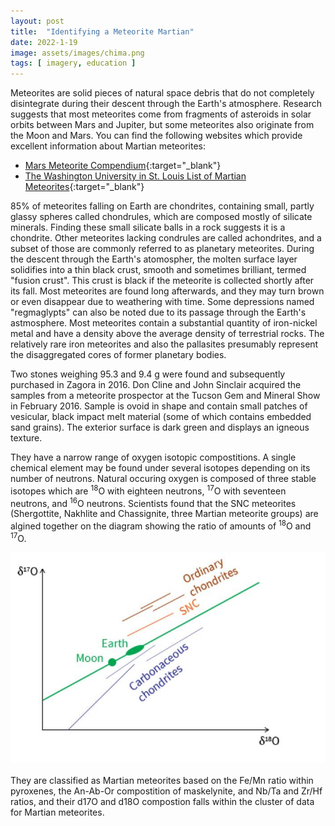 ```yaml
---
layout: post
title:  "Identifying a Meteorite Martian"
date: 2022-1-19
image: assets/images/chima.png
tags: [ imagery, education ]
---
```


Meteorites are solid pieces of natural space debris that do not completely disintegrate during their descent through the Earth's atmosphere. Research suggests that most meteorites come from fragments of asteroids in solar orbits between Mars and Jupiter, but some meteorites also originate from the Moon and Mars. You can find the following websites which provide excellent information about Martian meteorites:  
- [Mars Meteorite Compendium](https://curator.jsc.nasa.gov/antmet/mmc/){:target="_blank"}  
- [The Washington University in St. Louis List of Martian Meteorites](http://www.imca.cc/mars/martian-meteorites-list.htm){:target="_blank"}

85% of meteorites falling on Earth are chondrites, containing small, partly glassy spheres called chondrules, which are composed mostly of silicate minerals. Finding these small silicate balls in a rock suggests it is a chondrite. Other meteorites lacking condrules are called achondrites, and a subset of those are commonly referred to as planetary meteorites. During the descent through the Earth's atomospher, the molten surface layer solidifies into a thin black crust, smooth and sometimes brilliant, termed "fusion crust". This crust is black if the meteorite is collected shortly after its fall. Most meteorites are found long afterwards, and they may turn brown or even disappear due to weathering with time. Some depressions named "regmaglypts" can also be noted due to its passage through the Earth's astmosphere. Most meteorites contain a substantial quantity of iron-nickel metal and have a density above the average density of terrestrial rocks. The relatively rare iron meteorites and also the pallasites presumably represent the disaggregated cores of former planetary bodies. 

Two stones weighing 95.3 and 9.4 g were found and subsequently purchased in Zagora in 2016. Don Cline and John Sinclair acquired the samples from a meteorite prospector at the Tucson Gem and Mineral Show in February 2016. Sample is ovoid in shape and contain small patches of vesicular, black impact melt material (some of which contains embedded sand grains). The exterior surface is dark green and displays an igneous texture. 

They have a narrow range of oxygen isotopic compostitions. A single chemical element may be found under several isotopes depending on its number of neutrons. Natural occuring oxygen is composed of three stable isotopes which are <sup>18</sup>O with eighteen neutrons, <sup>17</sup>O with seventeen neutrons, and <sup>16</sup>O neutrons. Scientists found that the SNC meteorites (Shergottite, Nakhlite and Chassignite, three Martian meteorite groups) are algined together on the diagram showing the ratio of amounts of <sup>18</sup>O and <sup>17</sup>O.

<div><img src="/assets/images/diagram_oxygen-meteorites_V2.jpg" class="img-fluid" alt="Oxygen Isotopic Composition Diagram" /></div><br>
They are classified as Martian meteorites based on the Fe/Mn ratio within pyroxenes, the An-Ab-Or compostition of maskelynite, and Nb/Ta and Zr/Hf ratios, and their d17O and d18O compostion falls within the cluster of data for Martian meteorites.